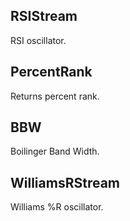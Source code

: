 ## RSIStream

RSI oscillator.

## PercentRank

Returns percent rank.

## BBW

Boilinger Band Width.

## WilliamsRStream

Williams %R oscillator.